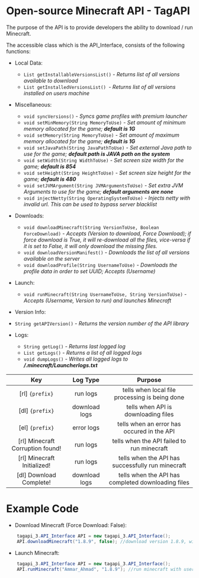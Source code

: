 # Open-source Minecraft API - TagAPI
The purpose of the API is to provide developers the ability to download / run Minecraft.

The accessible class which is the API_Interface, consists of the following functions:

- Local Data:
  - ```List getInstallableVersionsList()``` - *Returns list of all versions available to download*
  - ```List getInstalledVersionsList() ```- *Returns list of all versions installed on users machine*

- Miscellaneous:
  - ```void syncVersions()``` - *Syncs game profiles with premium launcher*
  - ```void setMinMemory(String MemoryToUse)``` - *Set amount of minimum memory allocated for the game;* _**default is 1G**_
  - ```void setMemory(String MemoryToUse)``` - *Set amount of maximum memory allocated for the game;* _**default is 1G**_
  - ```void setJavaPath(String JavaPathToUse)``` - *Set external Java path to use for the game;* _**default path is JAVA path on the system**_
  - ```void setWidth(String WidthToUse)``` - *Set screen size width for the game;* _**default is 854**_
  - ```void setHeight(String HeightToUse)``` - *Set screen size height for the game;* _**default is 480**_
  - ```void setJVMArgument(String JVMArgumentsToUse)``` - *Set extra JVM Arguments to use for the game;* _**default arguments are none**_
  - ```void injectNetty(String OperatingSystemToUse)``` - *Injects netty with invalid url. This can be used to bypass server blacklist*

- Downloads:
  - ```void downloadMinecraft(String VersionToUse, Boolean ForceDownload)``` - *Accepts (Version to download, Force Download); if force download is True, it will re-download all the files, vice-versa if it is set to False, it will only download the missing files.*
  - ```void downloadVersionManifest()``` - *Downloads the list of all versions available on the server*
  - ```void downloadProfile(String UsernameToUse)``` - *Downloads the profile data in order to set UUID; Accepts (Username)*

- Launch:
  - ```void runMinecraft(String UsernameToUse, String VersionToUse)``` - *Accepts (Username, Version to run) and launches Minecraft*

- Version Info:
 -  ```String getAPIVersion()``` - *Returns the version number of the API library*

- Logs:
  - ```String getLog()``` - *Returns last logged log*
  - ```List getLogs()``` - *Returns a list of all logged logs*
  - ```void dumpLogs()``` - *Writes all logged logs to* _**/.minecraft/Launcherlogs.txt**_

| Key                             | Log Type      | Purpose                                           |
| :-----------------------------: |:-------------:| :------------------------------------------------:|
| [rl] ```{prefix}```             | run logs      | tells when local file processing is being done    |
| [dl] ```{prefix}```             | download logs | tells when API is downloading files               |
| [el] ```{prefix}```             | error logs    | tells when an error has occured in the API        |
| [rl] Minecraft Corruption found!| run logs      | tells when the API failed to run minecraft        |
| [rl] Minecraft Initialized!     | run logs      | tells when the API has successfully run minecraft |
| [dl] Download Complete!         | download logs | tells when the API has completed downloading files|

# Example Code
- Download Minecraft (Force Download: False):
```java
    tagapi_3.API_Interface API = new tagapi_3.API_Interface();
    API.downloadMinecraft("1.8.9", false); //download version 1.8.9, without replacing the files
```

- Launch Minecraft:
```java
    tagapi_3.API_Interface API = new tagapi_3.API_Interface();
    API.runMinecraft("Ammar_Ahmad", "1.8.9"); //run minecraft with username: Ammar_Ahmad, and version: 1.8.9
```

